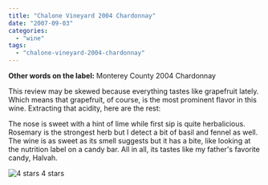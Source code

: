 ```yaml
---
title: "Chalone Vineyard 2004 Chardonnay"
date: "2007-09-03"
categories:
  - "wine"
tags:
  - "chalone-vineyard-2004-chardonnay"
---
```


**Other words on the label:** Monterey County 2004 Chardonnay

This review may be skewed because everything tastes like grapefruit lately. Which means that grapefruit, of course, is the most prominent flavor in this wine. Extracting that acidity, here are the rest:

The nose is sweet with a hint of lime while first sip is quite herbalicious. Rosemary is the strongest herb but I detect a bit of basil and fennel as well. The wine is as sweet as its smell suggests but it has a bite, like looking at the nutrition label on a candy bar. All in all, its tastes like my father's favorite candy, Halvah.




<div class="caption">

![4 stars](http://s3.amazonaws.com/thegourmez-wpmedia/2009/02/rating_truffle1.gif "rating_truffle1") 4 stars</div>

